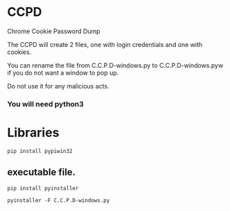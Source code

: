 # CCPD
Chrome Cookie Password Dump

The CCPD will create 2 files, one with login credentials and one with cookies.

You can rename the file from C.C.P.D-windows.py to C.C.P.D-windows.pyw if you do not want a window to pop up.

Do not use it for any malicious acts.

### You will need python3

# Libraries

    pip install pypiwin32

## executable file.
  
    pip install pyinstaller
  
    pyinstaller -F C.C.P.D-windows.py
